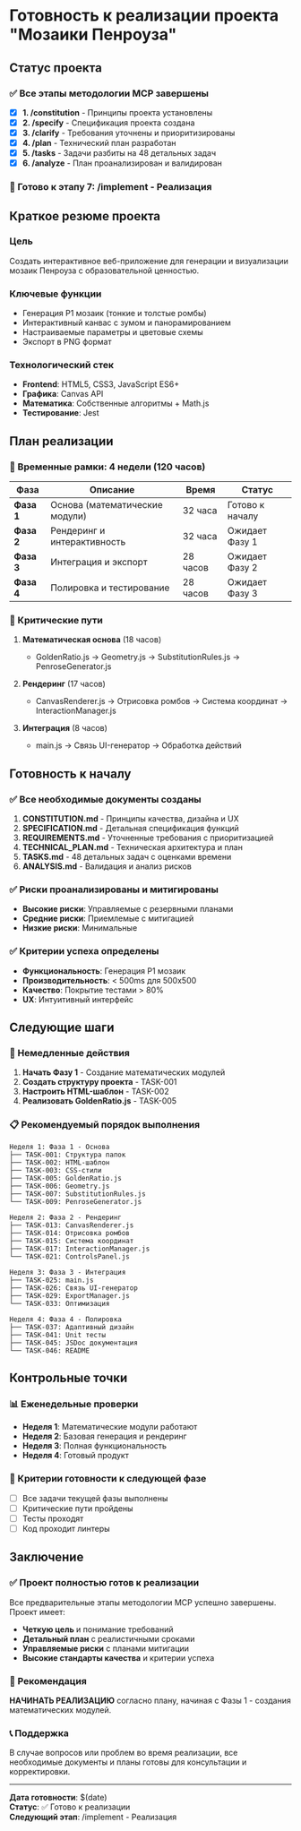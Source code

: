 # Готовность к реализации проекта "Мозаики Пенроуза"

## Статус проекта

### ✅ Все этапы методологии MCP завершены

- [x] **1. /constitution** - Принципы проекта установлены
- [x] **2. /specify** - Спецификация проекта создана
- [x] **3. /clarify** - Требования уточнены и приоритизированы
- [x] **4. /plan** - Технический план разработан
- [x] **5. /tasks** - Задачи разбиты на 48 детальных задач
- [x] **6. /analyze** - План проанализирован и валидирован

### 🚀 Готово к этапу 7: /implement - Реализация

## Краткое резюме проекта

### Цель
Создать интерактивное веб-приложение для генерации и визуализации мозаик Пенроуза с образовательной ценностью.

### Ключевые функции
- Генерация P1 мозаик (тонкие и толстые ромбы)
- Интерактивный канвас с зумом и панорамированием
- Настраиваемые параметры и цветовые схемы
- Экспорт в PNG формат

### Технологический стек
- **Frontend**: HTML5, CSS3, JavaScript ES6+
- **Графика**: Canvas API
- **Математика**: Собственные алгоритмы + Math.js
- **Тестирование**: Jest

## План реализации

### 📅 Временные рамки: 4 недели (120 часов)

| Фаза | Описание | Время | Статус |
|------|----------|-------|--------|
| **Фаза 1** | Основа (математические модули) | 32 часа | Готово к началу |
| **Фаза 2** | Рендеринг и интерактивность | 32 часа | Ожидает Фазу 1 |
| **Фаза 3** | Интеграция и экспорт | 28 часов | Ожидает Фазу 2 |
| **Фаза 4** | Полировка и тестирование | 28 часов | Ожидает Фазу 3 |

### 🎯 Критические пути

1. **Математическая основа** (18 часов)
   - GoldenRatio.js → Geometry.js → SubstitutionRules.js → PenroseGenerator.js

2. **Рендеринг** (17 часов)
   - CanvasRenderer.js → Отрисовка ромбов → Система координат → InteractionManager.js

3. **Интеграция** (8 часов)
   - main.js → Связь UI-генератор → Обработка действий

## Готовность к началу

### ✅ Все необходимые документы созданы

1. **CONSTITUTION.md** - Принципы качества, дизайна и UX
2. **SPECIFICATION.md** - Детальная спецификация функций
3. **REQUIREMENTS.md** - Уточненные требования с приоритизацией
4. **TECHNICAL_PLAN.md** - Техническая архитектура и план
5. **TASKS.md** - 48 детальных задач с оценками времени
6. **ANALYSIS.md** - Валидация и анализ рисков

### ✅ Риски проанализированы и митигированы

- **Высокие риски**: Управляемые с резервными планами
- **Средние риски**: Приемлемые с митигацией
- **Низкие риски**: Минимальные

### ✅ Критерии успеха определены

- **Функциональность**: Генерация P1 мозаик
- **Производительность**: < 500ms для 500x500
- **Качество**: Покрытие тестами > 80%
- **UX**: Интуитивный интерфейс

## Следующие шаги

### 🚀 Немедленные действия

1. **Начать Фазу 1** - Создание математических модулей
2. **Создать структуру проекта** - TASK-001
3. **Настроить HTML-шаблон** - TASK-002
4. **Реализовать GoldenRatio.js** - TASK-005

### 📋 Рекомендуемый порядок выполнения

```
Неделя 1: Фаза 1 - Основа
├── TASK-001: Структура папок
├── TASK-002: HTML-шаблон
├── TASK-003: CSS-стили
├── TASK-005: GoldenRatio.js
├── TASK-006: Geometry.js
├── TASK-007: SubstitutionRules.js
└── TASK-009: PenroseGenerator.js

Неделя 2: Фаза 2 - Рендеринг
├── TASK-013: CanvasRenderer.js
├── TASK-014: Отрисовка ромбов
├── TASK-015: Система координат
├── TASK-017: InteractionManager.js
└── TASK-021: ControlsPanel.js

Неделя 3: Фаза 3 - Интеграция
├── TASK-025: main.js
├── TASK-026: Связь UI-генератор
├── TASK-029: ExportManager.js
└── TASK-033: Оптимизация

Неделя 4: Фаза 4 - Полировка
├── TASK-037: Адаптивный дизайн
├── TASK-041: Unit тесты
├── TASK-045: JSDoc документация
└── TASK-046: README
```

## Контрольные точки

### 📊 Еженедельные проверки

- **Неделя 1**: Математические модули работают
- **Неделя 2**: Базовая генерация и рендеринг
- **Неделя 3**: Полная функциональность
- **Неделя 4**: Готовый продукт

### 🎯 Критерии готовности к следующей фазе

- [ ] Все задачи текущей фазы выполнены
- [ ] Критические пути пройдены
- [ ] Тесты проходят
- [ ] Код проходит линтеры

## Заключение

### ✅ Проект полностью готов к реализации

Все предварительные этапы методологии MCP успешно завершены. Проект имеет:

- **Четкую цель** и понимание требований
- **Детальный план** с реалистичными сроками
- **Управляемые риски** с планами митигации
- **Высокие стандарты качества** и критерии успеха

### 🚀 Рекомендация

**НАЧИНАТЬ РЕАЛИЗАЦИЮ** согласно плану, начиная с Фазы 1 - создания математических модулей.

### 📞 Поддержка

В случае вопросов или проблем во время реализации, все необходимые документы и планы готовы для консультации и корректировки.

---

**Дата готовности**: $(date)  
**Статус**: ✅ Готово к реализации  
**Следующий этап**: /implement - Реализация


